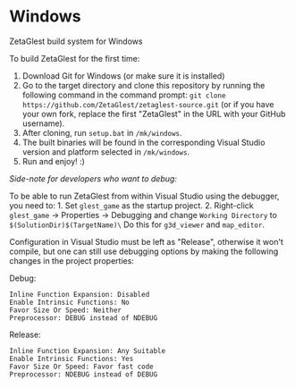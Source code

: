 # Windows
ZetaGlest build system for Windows

To build ZetaGlest for the first time:

1. Download Git for Windows (or make sure it is installed)
2. Go to the target directory and clone this repository by running the following command in the command prompt: `git clone https://github.com/ZetaGlest/zetaglest-source.git` (or if you have your own fork, replace the first "ZetaGlest" in the URL with your GitHub username).
3. After cloning, run `setup.bat` in `/mk/windows`.
4. The built binaries will be found in the corresponding Visual Studio version and platform selected in `/mk/windows`.
5. Run and enjoy! :)

*Side-note for developers who want to debug:*

To be able to run ZetaGlest from within Visual Studio using the debugger, you need to:
	1. Set `glest_game` as the startup project.
	2. Right-click `glest_game` -> Properties -> Debugging and change `Working Directory` to `$(SolutionDir)$(TargetName)\`
	   Do this for `g3d_viewer` and `map_editor`.

Configuration in Visual Studio must be left as "Release", otherwise it won't compile, but one can still use debugging options by making the following changes in the project properties:

Debug:

	Inline Function Expansion: Disabled
	Enable Intrinsic Functions: No
	Favor Size Or Speed: Neither
	Preprocessor: DEBUG instead of NDEBUG
	
Release:

	Inline Function Expansion: Any Suitable
	Enable Intrinsic Functions: Yes
	Favor Size Or Speed: Favor fast code
	Preprocessor: NDEBUG instead of DEBUG
